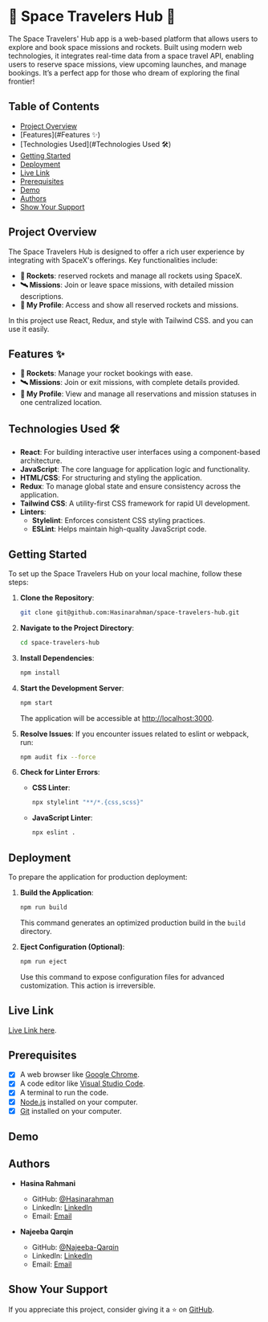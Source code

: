 # 🌌 Space Travelers Hub 🚀

The Space Travelers' Hub app is a web-based platform that allows users to explore and book space missions and rockets. Built using modern web technologies, it integrates real-time data from a space travel API, enabling users to reserve space missions, view upcoming launches, and manage bookings.
It’s a perfect app for those who dream of exploring the final frontier!

## Table of Contents
- [Project Overview](#project-overview)
- [Features](#Features ✨)
- [Technologies Used](#Technologies Used 🛠)
- [Getting Started](#getting-started)
- [Deployment](#deployment)
- [Live Link](#live-link)
- [Prerequisites](#Prerequisites)
- [Demo](#Demo)
- [Authors](#authors)
- [Show Your Support](#show-your-support)

## Project Overview

The Space Travelers Hub is designed to offer a rich user experience by integrating with SpaceX's offerings. Key functionalities include:

- **🚀 Rockets**: reserved rockets and manage all rockets using SpaceX.
- **🛰️ Missions**: Join or leave space missions, with detailed mission descriptions.
- **👤 My Profile**: Access and show all reserved rockets and missions.

 In this project use React, Redux, and style with Tailwind CSS. and you can use it easily.

## Features ✨

- **🚀 Rockets**:  Manage your rocket bookings with ease.
- **🛰️ Missions**: Join or exit missions, with complete details provided.
- **👤 My Profile**:  View and manage all reservations and mission statuses in one centralized location.

## Technologies Used 🛠

- **React**: For building interactive user interfaces using a component-based architecture.
- **JavaScript**: The core language for application logic and functionality.
- **HTML/CSS**: For structuring and styling the application.
- **Redux**: To manage global state and ensure consistency across the application.
- **Tailwind CSS**: A utility-first CSS framework for rapid UI development.
- **Linters**:
  - **Stylelint**: Enforces consistent CSS styling practices.
  - **ESLint**: Helps maintain high-quality JavaScript code.

## Getting Started

To set up the Space Travelers Hub on your local machine, follow these steps:

1. **Clone the Repository**:
   ```bash
   git clone git@github.com:Hasinarahman/space-travelers-hub.git
   ```

2. **Navigate to the Project Directory**:
   ```bash
   cd space-travelers-hub
   ```

3. **Install Dependencies**:
   ```bash
   npm install
   ```

4. **Start the Development Server**:
   ```bash
   npm start
   ```
   The application will be accessible at [http://localhost:3000](http://localhost:3000).

5. **Resolve Issues**:
   If you encounter issues related to eslint or webpack, run:
   ```bash
   npm audit fix --force
   ```

6. **Check for Linter Errors**:
   - **CSS Linter**:
     ```bash
     npx stylelint "**/*.{css,scss}"
     ```
   - **JavaScript Linter**:
     ```bash
     npx eslint .
     ```

## Deployment

To prepare the application for production deployment:

1. **Build the Application**:
   ```bash
   npm run build
   ```
   This command generates an optimized production build in the `build` directory.

2. **Eject Configuration (Optional)**:
   ```bash
   npm run eject
   ```
   Use this command to expose configuration files for advanced customization. This action is irreversible.

## Live Link

[Live Link here]().

## Prerequisites
- [x] A web browser like [Google Chrome](https://www.google.com/chrome/).
- [x] A code editor like [Visual Studio Code](https://code.visualstudio.com/).
- [x] A terminal to run the code.
- [x] [Node.js](https://nodejs.org/en/) installed on your computer.
- [x] [Git](https://git-scm.com/) installed on your computer.

## Demo


## Authors

- **Hasina Rahmani**
  - GitHub: [@Hasinarahman](https://github.com/dashboard)
  - LinkedIn: [LinkedIn](https://www.linkedin.com/in/hasina-rahmani-4a21a9311/)
  - Email: [Email](mailto:hasinarahmani548@gmail.com)

- **Najeeba Qarqin**
  - GitHub: [@Najeeba-Qarqin](https://github.com/Najeeba-Qarqin)
  - LinkedIn: [LinkedIn](https://www.linkedin.com/in/najeeba-qarqin-5419502ab)
  - Email: [Email](mailto:najeebaqarqin@gmail.com)

## Show Your Support

If you appreciate this project, consider giving it a ⭐ on [GitHub](https://github.com/Hasinarahman/space-travelers-hub).
